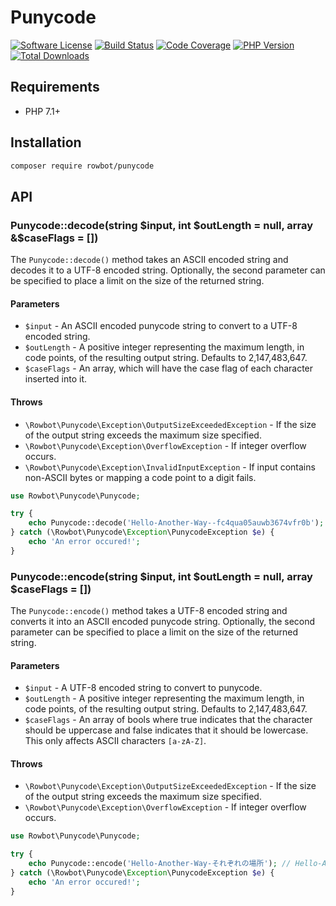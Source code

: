 # Punycode

[![Software License](https://img.shields.io/github/license/TRowbotham/punycode?style=flat-square)](https://github.com/TRowbotham/punycode/blob/master/LICENSE)
[![Build Status](https://img.shields.io/travis/com/TRowbotham/punycode/master?style=flat-square)](https://travis-ci.com/github/TRowbotham/punycode)
[![Code Coverage](https://img.shields.io/codecov/c/github/TRowbotham/punycode/master?style=flat-square)](https://codecov.io/gh/TRowbotham/punycode)
[![PHP Version](https://img.shields.io/packagist/v/rowbot/punycode?style=flat-square)](https://packagist.org/packages/rowbot/punycode)
[![Total Downloads](https://img.shields.io/packagist/dt/rowbot/punycode?style=flat-square)](https://packagist.org/packages/rowbot/punycode)

## Requirements

* PHP 7.1+

## Installation

```bash
composer require rowbot/punycode
```

## API

### Punycode::decode(string $input, int $outLength = null, array &$caseFlags = [])

The `Punycode::decode()` method takes an ASCII encoded string and decodes it to a UTF-8 encoded
string. Optionally, the second parameter can be specified to place a limit on the size of the
returned string.

#### Parameters

* `$input` - An ASCII encoded punycode string to convert to a UTF-8 encoded string.
* `$outLength` - A positive integer representing the maximum length, in code points, of the resulting
output string. Defaults to 2,147,483,647.
* `$caseFlags` - An array, which will have the case flag of each character inserted into it.

#### Throws

* `\Rowbot\Punycode\Exception\OutputSizeExceededException` - If the size of the output string
exceeds the maximum size specified.
* `\Rowbot\Punycode\Exception\OverflowException` - If integer overflow occurs.
* `\Rowbot\Punycode\Exception\InvalidInputException` - If input contains non-ASCII bytes or mapping
a code point to a digit fails.

```php
use Rowbot\Punycode\Punycode;

try {
    echo Punycode::decode('Hello-Another-Way--fc4qua05auwb3674vfr0b'); // Hello-Another-Way-それぞれの場所
} catch (\Rowbot\Punycode\Exception\PunycodeException $e) {
    echo 'An error occured!';
}
```

### Punycode::encode(string $input, int $outLength = null, array $caseFlags = [])

The `Punycode::encode()` method takes a UTF-8 encoded string and converts it into an ASCII encoded
punycode string. Optionally, the second parameter can be specified to place a limit on the size of
the returned string.

#### Parameters

* `$input` - A UTF-8 encoded string to convert to punycode.
* `$outLength` - A positive integer representing the maximum length, in code points, of the resulting
output string. Defaults to 2,147,483,647.
* `$caseFlags` - An array of bools where true indicates that the character should be uppercase and
false indicates that it should be lowercase. This only affects ASCII characters `[a-zA-Z]`.

#### Throws

* `\Rowbot\Punycode\Exception\OutputSizeExceededException` - If the size of the output string
exceeds the maximum size specified.
* `\Rowbot\Punycode\Exception\OverflowException` - If integer overflow occurs.

```php
use Rowbot\Punycode\Punycode;

try {
    echo Punycode::encode('Hello-Another-Way-それぞれの場所'); // Hello-Another-Way--fc4qua05auwb3674vfr0b
} catch (\Rowbot\Punycode\Exception\PunycodeException $e) {
    echo 'An error occured!';
}
```
